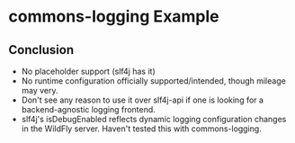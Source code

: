 # commons-logging Example

## Conclusion

* No placeholder support (slf4j has it)
* No runtime configuration officially supported/intended, though mileage may very.
* Don't see any reason to use it over slf4j-api if one is looking for a backend-agnostic logging frontend.
* slf4j's isDebugEnabled reflects dynamic logging configuration changes in the WildFly server. Haven't tested this with commons-logging.
